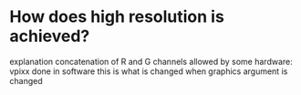 # How does high resolution is achieved?

explanation concatenation of R and G channels
allowed by some hardware: vpixx
done in software
this is what is changed when graphics argument is changed


